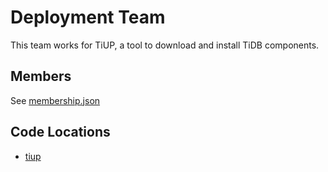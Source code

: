 # Deployment Team

This team works for TiUP, a tool to download and install TiDB components.

## Members

See [membership.json](membership.json)

## Code Locations

* [tiup](https://github.com/pingcap/tiup)
